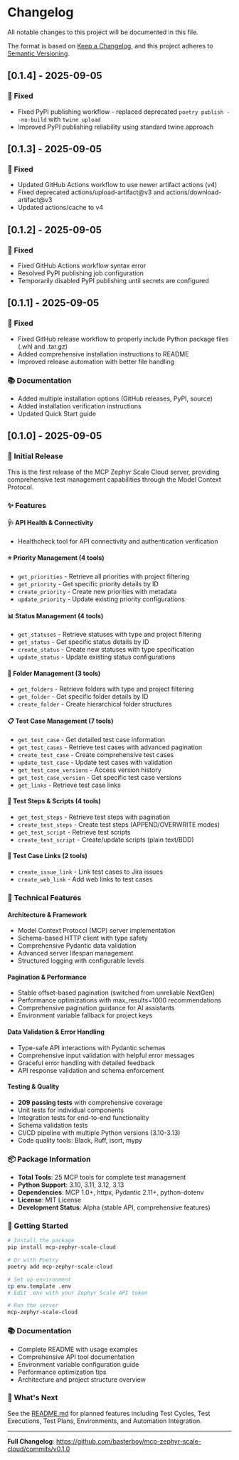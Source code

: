 # Changelog

All notable changes to this project will be documented in this file.

The format is based on [Keep a Changelog](https://keepachangelog.com/en/1.0.0/),
and this project adheres to [Semantic Versioning](https://semver.org/spec/v2.0.0.html).

## [0.1.4] - 2025-09-05

### 🔧 Fixed
- Fixed PyPI publishing workflow - replaced deprecated `poetry publish --no-build` with `twine upload`
- Improved PyPI publishing reliability using standard twine approach

## [0.1.3] - 2025-09-05

### 🔧 Fixed
- Updated GitHub Actions workflow to use newer artifact actions (v4)
- Fixed deprecated actions/upload-artifact@v3 and actions/download-artifact@v3
- Updated actions/cache to v4

## [0.1.2] - 2025-09-05

### 🔧 Fixed
- Fixed GitHub Actions workflow syntax error
- Resolved PyPI publishing job configuration
- Temporarily disabled PyPI publishing until secrets are configured

## [0.1.1] - 2025-09-05

### 🔧 Fixed
- Fixed GitHub release workflow to properly include Python package files (.whl and .tar.gz)
- Added comprehensive installation instructions to README
- Improved release automation with better file handling

### 📚 Documentation
- Added multiple installation options (GitHub releases, PyPI, source)
- Added installation verification instructions
- Updated Quick Start guide

## [0.1.0] - 2025-09-05

### 🎉 Initial Release

This is the first release of the MCP Zephyr Scale Cloud server, providing comprehensive test management capabilities through the Model Context Protocol.

### ✨ Features

#### **🩺 API Health & Connectivity**
- Healthcheck tool for API connectivity and authentication verification

#### **⭐ Priority Management (4 tools)**
- `get_priorities` - Retrieve all priorities with project filtering
- `get_priority` - Get specific priority details by ID
- `create_priority` - Create new priorities with metadata
- `update_priority` - Update existing priority configurations

#### **📊 Status Management (4 tools)**
- `get_statuses` - Retrieve statuses with type and project filtering
- `get_status` - Get specific status details by ID
- `create_status` - Create new statuses with type specification
- `update_status` - Update existing status configurations

#### **📁 Folder Management (3 tools)**
- `get_folders` - Retrieve folders with type and project filtering
- `get_folder` - Get specific folder details by ID
- `create_folder` - Create hierarchical folder structures

#### **📋 Test Case Management (7 tools)**
- `get_test_case` - Get detailed test case information
- `get_test_cases` - Retrieve test cases with advanced pagination
- `create_test_case` - Create comprehensive test cases
- `update_test_case` - Update test cases with validation
- `get_test_case_versions` - Access version history
- `get_test_case_version` - Get specific test case versions
- `get_links` - Retrieve test case links

#### **📝 Test Steps & Scripts (4 tools)**
- `get_test_steps` - Retrieve test steps with pagination
- `create_test_steps` - Create test steps (APPEND/OVERWRITE modes)
- `get_test_script` - Retrieve test scripts
- `create_test_script` - Create/update scripts (plain text/BDD)

#### **🔗 Test Case Links (2 tools)**
- `create_issue_link` - Link test cases to Jira issues
- `create_web_link` - Add web links to test cases

### 🔧 Technical Features

#### **Architecture & Framework**
- Model Context Protocol (MCP) server implementation
- Schema-based HTTP client with type safety
- Comprehensive Pydantic data validation
- Advanced server lifespan management
- Structured logging with configurable levels

#### **Pagination & Performance**
- Stable offset-based pagination (switched from unreliable NextGen)
- Performance optimizations with max_results=1000 recommendations
- Comprehensive pagination guidance for AI assistants
- Environment variable fallback for project keys

#### **Data Validation & Error Handling**
- Type-safe API interactions with Pydantic schemas
- Comprehensive input validation with helpful error messages
- Graceful error handling with detailed feedback
- API response validation and schema enforcement

#### **Testing & Quality**
- **209 passing tests** with comprehensive coverage
- Unit tests for individual components
- Integration tests for end-to-end functionality
- Schema validation tests
- CI/CD pipeline with multiple Python versions (3.10-3.13)
- Code quality tools: Black, Ruff, isort, mypy

### 📦 Package Information

- **Total Tools**: 25 MCP tools for complete test management
- **Python Support**: 3.10, 3.11, 3.12, 3.13
- **Dependencies**: MCP 1.0+, httpx, Pydantic 2.11+, python-dotenv
- **License**: MIT License
- **Development Status**: Alpha (stable API, comprehensive features)

### 🚀 Getting Started

```bash
# Install the package
pip install mcp-zephyr-scale-cloud

# Or with Poetry
poetry add mcp-zephyr-scale-cloud

# Set up environment
cp env.template .env
# Edit .env with your Zephyr Scale API token

# Run the server
mcp-zephyr-scale-cloud
```

### 📚 Documentation

- Complete README with usage examples
- Comprehensive API tool documentation
- Environment variable configuration guide
- Performance optimization tips
- Architecture and project structure overview

### 🎯 What's Next

See the [README.md](README.md) for planned features including Test Cycles, Test Executions, Test Plans, Environments, and Automation Integration.

---

**Full Changelog**: https://github.com/basterboy/mcp-zephyr-scale-cloud/commits/v0.1.0
